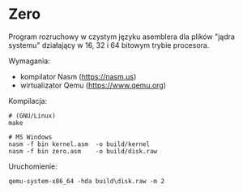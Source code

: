 # Zero

Program rozruchowy w czystym języku asemblera dla plików "jądra systemu" działający w 16, 32 i 64 bitowym trybie procesora.

Wymagania:

- kompilator Nasm (https://nasm.us)
- wirtualizator Qemu (https://www.qemu.org)

Kompilacja:

	# (GNU/Linux)
	make

	# MS Windows
	nasm -f bin kernel.asm	-o build/kernel
	nasm -f bin zero.asm	-o build/disk.raw

Uruchomienie:

	qemu-system-x86_64 -hda build\disk.raw -m 2
